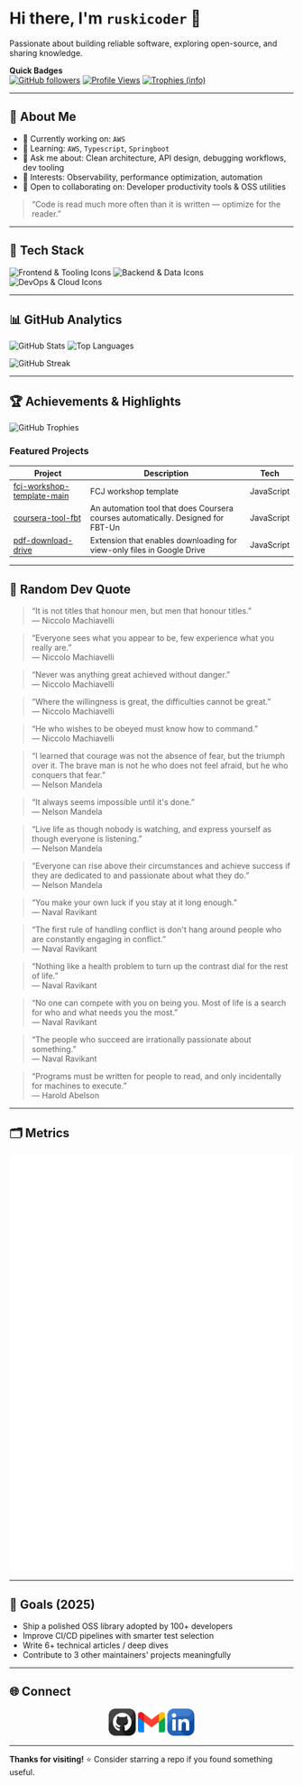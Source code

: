 
<!-- Profile README for ruskicoder -->
<!-- Tip: This README renders on your GitHub profile if the repo name matches your username. -->

# Hi there, I'm `ruskicoder` 👋

Passionate about building reliable software, exploring open-source, and sharing knowledge.

<!-- Optional Banner Image Example -->
<!-- ![Banner showing coding themes](assets/img/banner.png) -->

**Quick Badges**  
[![GitHub followers](https://img.shields.io/github/followers/ruskicoder?style=for-the-badge&label=Followers)](https://github.com/ruskicoder?tab=followers)
[![Profile Views](https://komarev.com/ghpvc/?username=ruskicoder&style=for-the-badge)](https://github.com/ruskicoder)
[![Trophies (info)](https://img.shields.io/badge/Trophies-Explore-blue?style=for-the-badge)](https://github.com/ryo-ma/github-profile-trophy)
<!-- Add any CI badge or release badge here later -->

---

## 🚀 About Me

- 🔭 Currently working on: `AWS`
- 🌱 Learning: `AWS`, `Typescript`, `Springboot`
- 💬 Ask me about: Clean architecture, API design, debugging workflows, dev tooling
- 🧪 Interests: Observability, performance optimization, automation
- 🤝 Open to collaborating on: Developer productivity tools & OSS utilities

> “Code is read much more often than it is written — optimize for the reader.”

---

## 🧰 Tech Stack

<!-- Skill Icons (Replace / prune as needed) -->
![Frontend & Tooling Icons](https://skillicons.dev/icons?i=ts,js,nodejs,react,html,css)
![Backend & Data Icons](https://skillicons.dev/icons?i=java,spring,c,lua)
![DevOps & Cloud Icons](https://skillicons.dev/icons?i=docker,kubernetes,aws,linux,git,github)


<!-- If an icon is missing, grab one from simpleicons.org and embed manually -->

---

## 📊 GitHub Analytics

<!-- GitHub Readme Stats (You can tweak themes) -->
![GitHub Stats](https://github-readme-stats.vercel.app/api?username=ruskicoder&show_icons=true&theme=tokyonight&hide_border=true)
![Top Languages](https://github-readme-stats.vercel.app/api/top-langs/?username=ruskicoder&layout=compact&theme=tokyonight&hide_border=true)

<picture>
	<!-- Light mode (optional theme swap) -->
	<source media="(prefers-color-scheme: light)" srcset="https://streak-stats.demolab.com?user=ruskicoder&theme=default&hide_border=true" />
	<!-- Dark mode -->
	<source media="(prefers-color-scheme: dark)" srcset="https://streak-stats.demolab.com?user=ruskicoder&theme=tokyonight&hide_border=true" />
	<img alt="GitHub Streak" src="https://streak-stats.demolab.com?user=ruskicoder&theme=tokyonight&hide_border=true" />
</picture>



---

## 🏆 Achievements & Highlights

<!-- GitHub Profile Trophy (Optional) -->
![GitHub Trophies](https://github-profile-trophy.vercel.app/?username=ruskicoder&theme=onedark&no-frame=true&no-bg=true&row=1&column=6)

<!-- Optionally list meaningful repos -->
### Featured Projects

<!--START_FEATURED_PROJECTS-->
| Project | Description | Tech |
|---------|-------------|------|
| [fcj-workshop-template-main](https://github.com/ruskicoder/fcj-workshop-template-main) | FCJ workshop template | JavaScript |
| [coursera-tool-fbt](https://github.com/ruskicoder/coursera-tool-fbt) | An automation tool that does Coursera courses automatically. Designed for FBT-Un | JavaScript |
| [pdf-download-drive](https://github.com/ruskicoder/pdf-download-drive) | Extension that enables downloading for view-only files in Google Drive | JavaScript |
<!--END_FEATURED_PROJECTS-->

<!-- The above block is auto-managed. See .github/workflows/update-featured.yml -->
<!-- To refresh manually: `node assets/js/update-featured.js` then commit. Set FEATURED_COUNT env to change number. -->

---

## 💬 Random Dev Quote

<!--STARTS_HERE_QUOTE_CARD-->
> “It is not titles that honour men, but men that honour titles.”  
> — Niccolo Machiavelli
<!--ENDS_HERE_QUOTE_CARD-->

<!--STARTS_HERE_QUOTE_CARD-->
> “Everyone sees what you appear to be, few experience what you really are.”  
> — Niccolo Machiavelli
<!--ENDS_HERE_QUOTE_CARD-->

<!--STARTS_HERE_QUOTE_CARD-->
> “Never was anything great achieved without danger.”  
> — Niccolo Machiavelli
<!--ENDS_HERE_QUOTE_CARD-->

<!--STARTS_HERE_QUOTE_CARD-->
> “Where the willingness is great, the difficulties cannot be great.”  
> — Niccolo Machiavelli
<!--ENDS_HERE_QUOTE_CARD-->

<!--STARTS_HERE_QUOTE_CARD-->
> “He who wishes to be obeyed must know how to command.”  
> — Niccolo Machiavelli
<!--ENDS_HERE_QUOTE_CARD-->

<!--STARTS_HERE_QUOTE_CARD-->
> “I learned that courage was not the absence of fear, but the triumph over it. The brave man is not he who does not feel afraid, but he who conquers that fear.”  
> — Nelson Mandela
<!--ENDS_HERE_QUOTE_CARD-->

<!--STARTS_HERE_QUOTE_CARD-->
> “It always seems impossible until it's done.”  
> — Nelson Mandela
<!--ENDS_HERE_QUOTE_CARD-->

<!--STARTS_HERE_QUOTE_CARD-->
> “Live life as though nobody is watching, and express yourself as though everyone is listening.”  
> — Nelson Mandela
<!--ENDS_HERE_QUOTE_CARD-->

<!--STARTS_HERE_QUOTE_CARD-->
> “Everyone can rise above their circumstances and achieve success if they are dedicated to and passionate about what they do.”  
> — Nelson Mandela
<!--ENDS_HERE_QUOTE_CARD-->

<!--STARTS_HERE_QUOTE_CARD-->
> “You make your own luck if you stay at it long enough.”  
> — Naval Ravikant
<!--ENDS_HERE_QUOTE_CARD-->

<!--STARTS_HERE_QUOTE_CARD-->
> “The first rule of handling conflict is don't hang around people who are constantly engaging in conflict.”  
> — Naval Ravikant
<!--ENDS_HERE_QUOTE_CARD-->

<!--STARTS_HERE_QUOTE_CARD-->
> “Nothing like a health problem to turn up the contrast dial for the rest of life.”  
> — Naval Ravikant
<!--ENDS_HERE_QUOTE_CARD-->

<!--STARTS_HERE_QUOTE_CARD-->
> “No one can compete with you on being you. Most of life is a search for who and what needs you the most.”  
> — Naval Ravikant
<!--ENDS_HERE_QUOTE_CARD-->

<!--STARTS_HERE_QUOTE_CARD-->
> “The people who succeed are irrationally passionate about something.”  
> — Naval Ravikant
<!--ENDS_HERE_QUOTE_CARD-->

<!-- Daily quote auto-updated by .github/workflows/update-quote.yml (runs at 00:00 UTC / 07:00 Asia-Bangkok). -->
<!-- To force an update manually: `node assets/js/update-quote.js` and commit. -->

<!--STARTS_HERE_QUOTE_CARD-->
> “Programs must be written for people to read, and only incidentally for machines to execute.”  
> — Harold Abelson
<!--ENDS_HERE_QUOTE_CARD-->

---

## 🗂️ Metrics

<!-- Metrics generated locally via GitHub Action (.github/workflows/metrics.yml). -->
![GitHub Metrics](metrics.svg)

<!-- Fallback (uncomment if local SVG missing or during first run)
![GitHub Metrics Live](https://metrics.lecoq.io/ruskicoder?template=classic&config.timezone=Asia%2FBangkok&base=header%2C%20activity%2C%20community%2C%20repositories%2C%20metadata)
-->

<!-- Troubleshooting: If you see 'Internal Server Error' when using the live endpoint:
1. Ensure METRICS_TOKEN is set with sufficient scopes (public_repo is enough for public data).
2. Service may be rate-limited—wait a few minutes or reduce enabled features.
3. Verify workflow run logs for lowlighter/metrics step errors.
4. If local metrics.svg not updating, confirm the bot has write permission and the diff detection didn't skip changes.
-->

---

## 🎯 Goals (2025)

- Ship a polished OSS library adopted by 100+ developers
- Improve CI/CD pipelines with smarter test selection
- Write 6+ technical articles / deep dives
- Contribute to 3 other maintainers' projects meaningfully

---

## 🌐 Connect

<!-- Icon sizes can be adjusted uniformly by changing width attribute -->
<p align="center">
  <a href="https://github.com/ruskicoder" title="GitHub"><img src="assets/img/github.png" alt="GitHub" width="48" /></a>
  <a href="mailto:khoado7577@gmail.com" title="Email"><img src="assets/img/gmail.png" alt="Email" width="48" /></a>
  <a href="https://Linkedin.com/in/đỗ-đăng-khoa-573776308/" title="LinkedIn"><img src="assets/img/linkedin.png" alt="LinkedIn" width="48" /></a>
  
  <!-- Add more icons: X/Twitter, Mastodon, Dev.to, etc. Place assets in assets/img/ -->
</p>

<!-- Markdown fallback / screen reader friendly (kept for accessibility):
- GitHub: https://github.com/ruskicoder
- Email: <add email>
- LinkedIn: https://www.linkedin.com/in/<add-handle>
- Instagram: https://instagram.com/<add-handle>
-->

<!-- Accessibility: Provide descriptive alt text; keep sufficient contrast in icon images. -->

---


**Thanks for visiting!** ⭐ Consider starring a repo if you found something useful.

<!-- END OF PROFILE README -->

